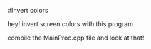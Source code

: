 #Invert colors

hey! invert screen colors with this program

compile the MainProc.cpp file and look at that!
